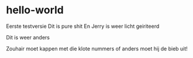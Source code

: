 # hello-world
Eerste testversie
Dit is pure shit
En Jerry is weer licht geiriteerd

Dit is weer anders

Zouhair moet kappen met die klote nummers of anders moet hij de bieb uit!
